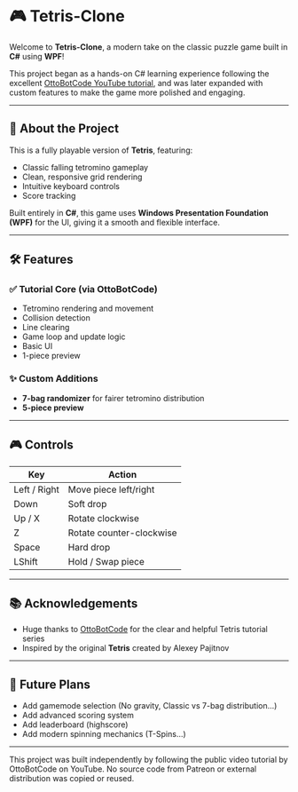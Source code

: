 # 🎮 Tetris-Clone

Welcome to **Tetris-Clone**, a modern take on the classic puzzle game built in **C#** using **WPF**!

This project began as a hands-on C# learning experience following the excellent [OttoBotCode YouTube tutorial](https://www.youtube.com/watch?v=jcUctrLC-7M), and was later expanded with custom features to make the game more polished and engaging.

---

## 🧱 About the Project

This is a fully playable version of **Tetris**, featuring:

- Classic falling tetromino gameplay  
- Clean, responsive grid rendering  
- Intuitive keyboard controls  
- Score tracking  

Built entirely in **C#**, this game uses **Windows Presentation Foundation (WPF)** for the UI, giving it a smooth and flexible interface.

---

## 🛠️ Features

### ✅ Tutorial Core (via OttoBotCode)
- Tetromino rendering and movement  
- Collision detection  
- Line clearing  
- Game loop and update logic  
- Basic UI
- 1-piece preview

### ✨ Custom Additions
- **7-bag randomizer** for fairer tetromino distribution  
- **5-piece preview**

---

## 🎮 Controls

| Key           | Action                     |
|---------------|----------------------------|
| Left / Right  | Move piece left/right      |
| Down          | Soft drop                  |
| Up / X        | Rotate clockwise           |
| Z             | Rotate counter-clockwise   |
| Space         | Hard drop                  |
| LShift        | Hold / Swap piece          |

---

## 📚 Acknowledgements

- Huge thanks to [OttoBotCode](https://www.youtube.com/@OttoBotCode) for the clear and helpful Tetris tutorial series  
- Inspired by the original **Tetris** created by Alexey Pajitnov

---

## 🧩 Future Plans

- Add gamemode selection (No gravity, Classic vs 7-bag distribution...)
- Add advanced scoring system 
- Add leaderboard (highscore)
- Add modern spinning mechanics (T-Spins...)

---

This project was built independently by following the public video tutorial by OttoBotCode on YouTube. No source code from Patreon or external distribution was copied or reused.
